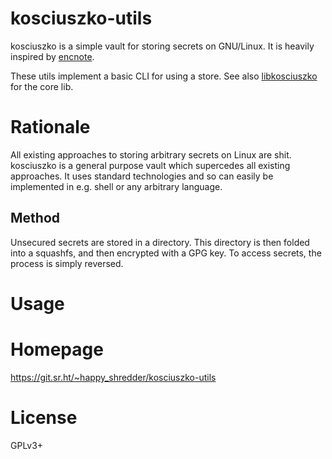 # kosciuszko-utils

kosciuszko is a simple vault for storing secrets on GNU/Linux. It is heavily inspired by [encnote](https://git.sr.ht/~shakna/encnote).

These utils implement a basic CLI for using a store. See also [libkosciuszko](https://git.sr.ht/~happy_shredder/libkosciuszko) for the core lib.

# Rationale

All existing approaches to storing arbitrary secrets on Linux are shit. kosciuszko is a general purpose vault which supercedes all existing approaches. It uses standard technologies and so can easily be implemented in e.g. shell or any arbitrary language.

## Method
Unsecured secrets are stored in a directory. This directory is then folded into a squashfs, and then encrypted with a GPG key.
To access secrets, the process is simply reversed.

# Usage


# Homepage

<https://git.sr.ht/~happy_shredder/kosciuszko-utils>

# License

GPLv3+
